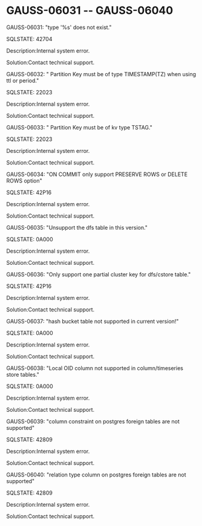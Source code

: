 # GAUSS-06031 -- GAUSS-06040<a name="EN-US_TOPIC_0302073574"></a>

GAUSS-06031: "type '%s' does not exist."

SQLSTATE: 42704

Description:Internal system error.

Solution:Contact technical support.

GAUSS-06032: " Partition Key must be of type TIMESTAMP\(TZ\) when using ttl or period."

SQLSTATE: 22023

Description:Internal system error.

Solution:Contact technical support.

GAUSS-06033: " Partition Key must be of kv type TSTAG."

SQLSTATE: 22023

Description:Internal system error.

Solution:Contact technical support.

GAUSS-06034: "ON COMMIT only support PRESERVE ROWS or DELETE ROWS option"

SQLSTATE: 42P16

Description:Internal system error.

Solution:Contact technical support.

GAUSS-06035: "Unsupport the dfs table in this version."

SQLSTATE: 0A000

Description:Internal system error.

Solution:Contact technical support.

GAUSS-06036: "Only support one partial cluster key for dfs/cstore table."

SQLSTATE: 42P16

Description:Internal system error.

Solution:Contact technical support.

GAUSS-06037: "hash bucket table not supported in current version!"

SQLSTATE: 0A000

Description:Internal system error.

Solution:Contact technical support.

GAUSS-06038: "Local OID column not supported in column/timeseries store tables."

SQLSTATE: 0A000

Description:Internal system error.

Solution:Contact technical support.

GAUSS-06039: "column constraint on postgres foreign tables are not supported"

SQLSTATE: 42809

Description:Internal system error.

Solution:Contact technical support.

GAUSS-06040: "relation type column on postgres foreign tables are not supported"

SQLSTATE: 42809

Description:Internal system error.

Solution:Contact technical support.

